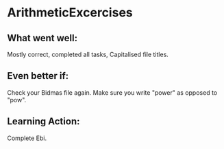 ArithmeticExcercises
====================

What went well:
----
Mostly correct, completed all tasks, Capitalised file titles.

Even better if:
----
Check your Bidmas file again. Make sure you write "power" as opposed to "pow".

Learning Action:
----
Complete Ebi.
